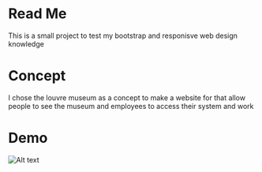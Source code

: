 # Read Me
This is a small project to test my bootstrap and responisve web design knowledge

# Concept
I chose the louvre museum as a concept to make a website for that allow people to see the museum and employees to access their system and work

# Demo
![Alt text](./extras/demo.gif)
